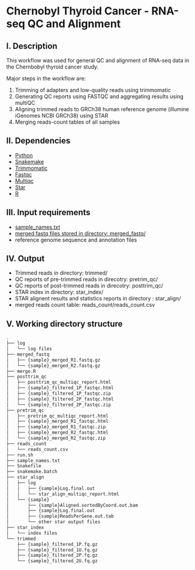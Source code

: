 # Chernobyl Thyroid Cancer - RNA-seq QC and Alignment
## I. Description
This workflow was used for general QC and alignment of RNA-seq data in the Chernbobyl thyroid cancer study.

Major steps in the workflow are:
1) Trimming of adapters and low-quality reads using trimmomatic
2) Generating QC reports using FASTQC and aggregating results using multiQC
3) Aligning trimmed reads to GRCh38 human reference genome (illumine iGenomes NCBI GRCh38) using STAR
4) Merging reads-count tables of all samples
## II. Dependencies
* [Python](https://www.python.org)
* [Snakemake](https://snakemake.readthedocs.io/en/stable/)
* [Trimmomatic](http://www.usadellab.org/cms/?page=trimmomatic)
* [Fastqc](https://www.bioinformatics.babraham.ac.uk/projects/fastqc/)
* [Multiqc](https://multiqc.info)
* [Star](https://github.com/alexdobin/STAR)
* [R](https://www.r-project.org)
## III. Input requirements
* [sample_names.txt](https://github.com/NCI-CGR/ChernobylThyroidCancer-RNAseq/blob/main/sample_names.txt)
* [merged fastq files stored in directory: merged_fastq/](https://github.com/NCI-CGR/ChernobylThyroidCancer-RNAseq/tree/main/merged_fastq)
* reference genome sequence and annotation files
## IV. Output
* Trimmed reads in directory: trimmed/
* QC reports of pre-trimmed reads in direcotry: pretrim_qc/
* QC reports of post-trimmed reads in direcotry: posttrim_qc/
* STAR index in directory: star_index/
* STAR alignent results and statistics reports in directory : star_align/
* merged reads count table: reads_count/reads_count.csv
## V. Working directory structure
```bash
.
├── log
│   └── log files
├── merged_fastq
│   ├── {sample}_merged_R1.fastq.gz
│   └── {sample}_merged_R2.fastq.gz
├── merge.R
├── posttrim_qc
│   ├── posttrim_qc_multiqc_report.html
│   ├── {sample}_filtered_1P_fastqc.html
│   ├── {sample}_filtered_1P_fastqc.zip
│   ├── {sample}_filtered_2P_fastqc.html
│   └── {sample}_filtered_2P_fastqc.zip
├── pretrim_qc
│   ├── pretrim_qc_multiqc_report.html
│   ├── {sample}_merged_R1_fastqc.html
│   ├── {sample}_merged_R1_fastqc.zip
│   ├── {sample}_merged_R2_fastqc.html
│   └── {sample}_merged_R2_fastqc.zip
├── reads_count
│   └── reads_count.csv
├── run.sh
├── sample_names.txt
├── Snakefile
├── snakemake.batch
├── star_align
│   ├── log
│   │   ├── {sample}Log.final.out
│   │   └── star_align_multiqc_report.html
│   └── {sample}
│       ├── {sample}Aligned.sortedByCoord.out.bam
│       ├── {sample}Log.final.out
│       ├── {sample}ReadsPerGene.out.tab
│       └── other star output files
├── star_index
│   └── index files 
└── trimmed
    ├── {sample}_filtered_1P.fq.gz
    ├── {sample}_filtered_1U.fq.gz
    ├── {sample}_filtered_2P.fq.gz
    └── {sample}_filtered_2U.fq.gz
```
